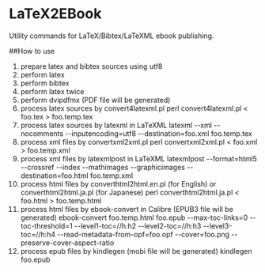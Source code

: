 # LaTeX2EBook

Utility commands for LaTeX/Bibtex/LaTeXML ebook publishing.

##How to use

1. prepare latex and bibtex sources using utf8
2. perform latex
3. perform bibtex
4. perform latex twice
5. perform dvipdfmx (PDF file will be generated)
6. process latex sources by convert4latexml.pl
    perl convert4latexml.pl < foo.tex > foo.temp.tex
7. process latex sources by latexml in LaTeXML
    latexml --xml --nocomments --inputencoding=utf8 --destination=foo.xml foo.temp.tex
8. process xml files by convertxml2xml.pl
    perl convertxml2xml.pl < foo.xml > foo.temp.xml
9. process xml files by latexmlpost in LaTeXML
    latexmlpost --format=html5 --crossref --index --mathimages --graphicimages --destination=foo.html foo.temp.xml
10. process html files by converthtml2html.en.pl (for English) or converthtml2html.ja.pl (for Japanese)
    perl converthtml2html.ja.pl < foo.html > foo.temp.html
11. process html files by ebook-convert in Calibre (EPUB3 file will be generated)
    ebook-convert foo.temp.html foo.epub --max-toc-links=0 --toc-threshold=1 --level1-toc=//h:h2 --level2-toc=//h:h3 --level3-toc=//h:h4 --read-metadata-from-opf=foo.opf --cover=foo.png --preserve-cover-aspect-ratio
12. process epub files by kindlegen (mobi file will be generated)
    kindlegen foo.epub
